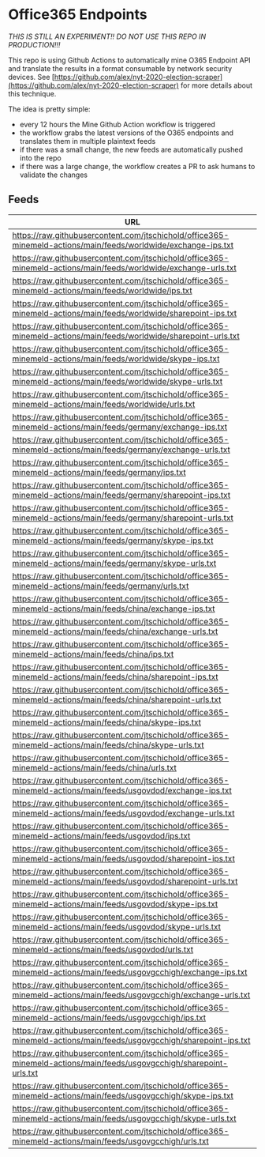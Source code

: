 # Office365 Endpoints

*THIS IS STILL AN EXPERIMENT!! DO NOT USE THIS REPO IN PRODUCTION!!!*

This repo is using Github Actions to automatically mine O365 Endpoint API and translate the results in a format consumable by network security devices.
See [https://github.com/alex/nyt-2020-election-scraper](https://github.com/alex/nyt-2020-election-scraper) for more details about this technique.

The idea is pretty simple:
- every 12 hours the Mine Github Action workflow is triggered
- the workflow grabs the latest versions of the O365 endpoints and translates them in multiple plaintext feeds
- if there was a small change, the new feeds are automatically pushed into the repo
- if there was a large change, the workflow creates a PR to ask humans to validate the changes

## Feeds

| URL |
| --- |
| https://raw.githubusercontent.com/jtschichold/office365-minemeld-actions/main/feeds/worldwide/exchange-ips.txt |
| https://raw.githubusercontent.com/jtschichold/office365-minemeld-actions/main/feeds/worldwide/exchange-urls.txt |
| https://raw.githubusercontent.com/jtschichold/office365-minemeld-actions/main/feeds/worldwide/ips.txt |
| https://raw.githubusercontent.com/jtschichold/office365-minemeld-actions/main/feeds/worldwide/sharepoint-ips.txt |
| https://raw.githubusercontent.com/jtschichold/office365-minemeld-actions/main/feeds/worldwide/sharepoint-urls.txt |
| https://raw.githubusercontent.com/jtschichold/office365-minemeld-actions/main/feeds/worldwide/skype-ips.txt |
| https://raw.githubusercontent.com/jtschichold/office365-minemeld-actions/main/feeds/worldwide/skype-urls.txt |
| https://raw.githubusercontent.com/jtschichold/office365-minemeld-actions/main/feeds/worldwide/urls.txt |
| https://raw.githubusercontent.com/jtschichold/office365-minemeld-actions/main/feeds/germany/exchange-ips.txt |
| https://raw.githubusercontent.com/jtschichold/office365-minemeld-actions/main/feeds/germany/exchange-urls.txt |
| https://raw.githubusercontent.com/jtschichold/office365-minemeld-actions/main/feeds/germany/ips.txt |
| https://raw.githubusercontent.com/jtschichold/office365-minemeld-actions/main/feeds/germany/sharepoint-ips.txt |
| https://raw.githubusercontent.com/jtschichold/office365-minemeld-actions/main/feeds/germany/sharepoint-urls.txt |
| https://raw.githubusercontent.com/jtschichold/office365-minemeld-actions/main/feeds/germany/skype-ips.txt |
| https://raw.githubusercontent.com/jtschichold/office365-minemeld-actions/main/feeds/germany/skype-urls.txt |
| https://raw.githubusercontent.com/jtschichold/office365-minemeld-actions/main/feeds/germany/urls.txt |
| https://raw.githubusercontent.com/jtschichold/office365-minemeld-actions/main/feeds/china/exchange-ips.txt |
| https://raw.githubusercontent.com/jtschichold/office365-minemeld-actions/main/feeds/china/exchange-urls.txt |
| https://raw.githubusercontent.com/jtschichold/office365-minemeld-actions/main/feeds/china/ips.txt |
| https://raw.githubusercontent.com/jtschichold/office365-minemeld-actions/main/feeds/china/sharepoint-ips.txt |
| https://raw.githubusercontent.com/jtschichold/office365-minemeld-actions/main/feeds/china/sharepoint-urls.txt |
| https://raw.githubusercontent.com/jtschichold/office365-minemeld-actions/main/feeds/china/skype-ips.txt |
| https://raw.githubusercontent.com/jtschichold/office365-minemeld-actions/main/feeds/china/skype-urls.txt |
| https://raw.githubusercontent.com/jtschichold/office365-minemeld-actions/main/feeds/china/urls.txt |
| https://raw.githubusercontent.com/jtschichold/office365-minemeld-actions/main/feeds/usgovdod/exchange-ips.txt |
| https://raw.githubusercontent.com/jtschichold/office365-minemeld-actions/main/feeds/usgovdod/exchange-urls.txt |
| https://raw.githubusercontent.com/jtschichold/office365-minemeld-actions/main/feeds/usgovdod/ips.txt |
| https://raw.githubusercontent.com/jtschichold/office365-minemeld-actions/main/feeds/usgovdod/sharepoint-ips.txt |
| https://raw.githubusercontent.com/jtschichold/office365-minemeld-actions/main/feeds/usgovdod/sharepoint-urls.txt |
| https://raw.githubusercontent.com/jtschichold/office365-minemeld-actions/main/feeds/usgovdod/skype-ips.txt |
| https://raw.githubusercontent.com/jtschichold/office365-minemeld-actions/main/feeds/usgovdod/skype-urls.txt |
| https://raw.githubusercontent.com/jtschichold/office365-minemeld-actions/main/feeds/usgovdod/urls.txt |
| https://raw.githubusercontent.com/jtschichold/office365-minemeld-actions/main/feeds/usgovgcchigh/exchange-ips.txt |
| https://raw.githubusercontent.com/jtschichold/office365-minemeld-actions/main/feeds/usgovgcchigh/exchange-urls.txt |
| https://raw.githubusercontent.com/jtschichold/office365-minemeld-actions/main/feeds/usgovgcchigh/ips.txt |
| https://raw.githubusercontent.com/jtschichold/office365-minemeld-actions/main/feeds/usgovgcchigh/sharepoint-ips.txt |
| https://raw.githubusercontent.com/jtschichold/office365-minemeld-actions/main/feeds/usgovgcchigh/sharepoint-urls.txt |
| https://raw.githubusercontent.com/jtschichold/office365-minemeld-actions/main/feeds/usgovgcchigh/skype-ips.txt |
| https://raw.githubusercontent.com/jtschichold/office365-minemeld-actions/main/feeds/usgovgcchigh/skype-urls.txt |
| https://raw.githubusercontent.com/jtschichold/office365-minemeld-actions/main/feeds/usgovgcchigh/urls.txt |
